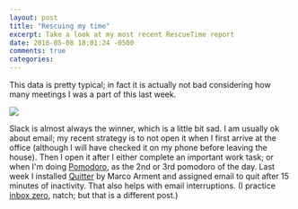 ```yaml
---
layout: post
title: "Rescuing my time"
excerpt: Take a look at my most recent RescueTime report
date: 2016-05-08 18:01:24 -0500
comments: true
categories: 
---
```


This data is pretty typical; in fact it is actually not bad considering how many meetings I was a part of this last week.

[![]({{site.url}}/assets/2016/05/rescue-time.png)]({{site.url}}/assets/2016/05/rescue-time.png)

Slack is almost always the winner, which is a little bit sad. I am usually ok about email; my recent strategy is to not open it when I first arrive at the office (although I will have checked it on my phone before leaving the house). Then I open it after I either complete an important work task; or when I'm doing [Pomodoro](https://en.wikipedia.org/wiki/Pomodoro_Technique), as the 2nd or 3rd pomodoro of the day. Last week I installed [Quitter](https://marco.org/apps) by Marco Arment and assigned email to quit after 15 minutes of inactivity. That also helps with email interruptions. (I practice [inbox zero](http://www.43folders.com/izero), natch; but that is a different post.)
